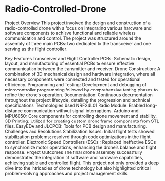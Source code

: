 # Radio-Controlled-Drone

Project Overview
This project involved the design and construction of a radio-controlled drone with a focus on integrating various hardware and software components to achieve functional and reliable wireless communication and control. The project was structured around the assembly of three main PCBs: two dedicated to the transceiver and one serving as the flight controller.

Key Features
Transceiver and Flight Controller PCBs: Schematic design, layout, and manufacturing of essential PCBs to ensure effective communication between the transmitter and receiver.
Drone Construction: A combination of 3D mechanical design and hardware integration, where all necessary components were connected and tested for operational efficiency.
Programming and Testing: Development and debugging of microcontroller programming followed by comprehensive testing phases to refine the drone's operation.
Documentation: Continuous documentation throughout the project lifecycle, detailing the progression and technical specifications.
Technologies Used
NRF24L01 Radio Module: Enabled long-distance communication without signal interruptions.
Arduino and MPU6050: Core components for controlling drone movement and stability.
3D Printing: Utilized for creating custom drone frame components from STL files.
EasyEDA and JLCPCB: Tools for PCB design and manufacturing.
Challenges and Resolutions
Stabilization Issues: Initial flight tests showed stabilization problems; resolved through code optimizations in the flight controller.
Electronic Speed Controllers (ESCs): Replaced ineffective ESCs to synchronize motor operations, enhancing the drone’s balance and flight response.
Project Outcomes
The final drone assembly successfully demonstrated the integration of software and hardware capabilities, achieving stable and controlled flight. This project not only provided a deep dive into the intricacies of drone technology but also highlighted critical problem-solving approaches and project management skills.
